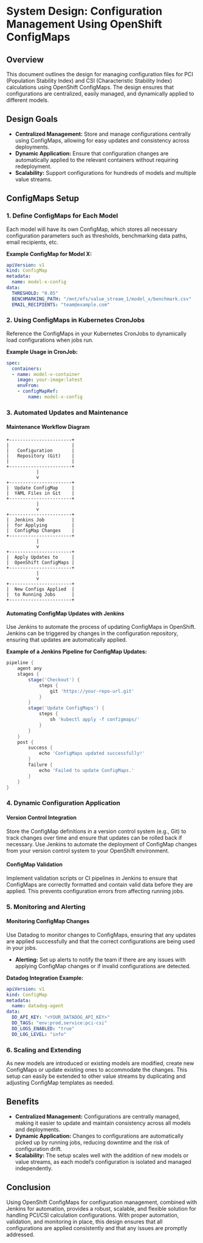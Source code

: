 
# System Design: Configuration Management Using OpenShift ConfigMaps

## Overview
This document outlines the design for managing configuration files for PCI (Population Stability Index) and CSI (Characteristic Stability Index) calculations using OpenShift ConfigMaps. The design ensures that configurations are centralized, easily managed, and dynamically applied to different models.

## Design Goals
- **Centralized Management:** Store and manage configurations centrally using ConfigMaps, allowing for easy updates and consistency across deployments.
- **Dynamic Application:** Ensure that configuration changes are automatically applied to the relevant containers without requiring redeployment.
- **Scalability:** Support configurations for hundreds of models and multiple value streams.

## ConfigMaps Setup

### 1. Define ConfigMaps for Each Model
Each model will have its own ConfigMap, which stores all necessary configuration parameters such as thresholds, benchmarking data paths, email recipients, etc.

**Example ConfigMap for Model X:**
```yaml
apiVersion: v1
kind: ConfigMap
metadata:
  name: model-x-config
data:
  THRESHOLD: "0.05"
  BENCHMARKING_PATH: "/mnt/efs/value_stream_1/model_x/benchmark.csv"
  EMAIL_RECIPIENTS: "team@example.com"
```

### 2. Using ConfigMaps in Kubernetes CronJobs
Reference the ConfigMaps in your Kubernetes CronJobs to dynamically load configurations when jobs run.

**Example Usage in CronJob:**
```yaml
spec:
  containers:
  - name: model-x-container
    image: your-image:latest
    envFrom:
    - configMapRef:
        name: model-x-config
```

### 3. Automated Updates and Maintenance

#### Maintenance Workflow Diagram
```plaintext
+-----------------------+
|                       |
|   Configuration       |
|   Repository (Git)    |
|                       |
+-----------------------+
           |
           v
+-----------------------+
|  Update ConfigMap     |
|  YAML Files in Git    |
+-----------------------+
           |
           v
+-----------------------+
|  Jenkins Job          |
|  for Applying         |
|  ConfigMap Changes    |
+-----------------------+
           |
           v
+-----------------------+
|  Apply Updates to     |
|  OpenShift ConfigMaps |
+-----------------------+
           |
           v
+-----------------------+
|  New Configs Applied  |
|  to Running Jobs      |
+-----------------------+
```

#### Automating ConfigMap Updates with Jenkins
Use Jenkins to automate the process of updating ConfigMaps in OpenShift. Jenkins can be triggered by changes in the configuration repository, ensuring that updates are automatically applied.

**Example of a Jenkins Pipeline for ConfigMap Updates:**
```groovy
pipeline {
    agent any
    stages {
        stage('Checkout') {
            steps {
                git 'https://your-repo-url.git'
            }
        }
        stage('Update ConfigMaps') {
            steps {
                sh 'kubectl apply -f configmaps/'
            }
        }
    }
    post {
        success {
            echo 'ConfigMaps updated successfully!'
        }
        failure {
            echo 'Failed to update ConfigMaps.'
        }
    }
}
```

### 4. Dynamic Configuration Application

#### Version Control Integration
Store the ConfigMap definitions in a version control system (e.g., Git) to track changes over time and ensure that updates can be rolled back if necessary. Use Jenkins to automate the deployment of ConfigMap changes from your version control system to your OpenShift environment.

#### ConfigMap Validation
Implement validation scripts or CI pipelines in Jenkins to ensure that ConfigMaps are correctly formatted and contain valid data before they are applied. This prevents configuration errors from affecting running jobs.

### 5. Monitoring and Alerting

#### Monitoring ConfigMap Changes
Use Datadog to monitor changes to ConfigMaps, ensuring that any updates are applied successfully and that the correct configurations are being used in your jobs.

- **Alerting:** Set up alerts to notify the team if there are any issues with applying ConfigMap changes or if invalid configurations are detected.

**Datadog Integration Example:**
```yaml
apiVersion: v1
kind: ConfigMap
metadata:
  name: datadog-agent
data:
  DD_API_KEY: "<YOUR_DATADOG_API_KEY>"
  DD_TAGS: "env:prod,service:pci-csi"
  DD_LOGS_ENABLED: "true"
  DD_LOG_LEVEL: "info"
```

### 6. Scaling and Extending
As new models are introduced or existing models are modified, create new ConfigMaps or update existing ones to accommodate the changes. This setup can easily be extended to other value streams by duplicating and adjusting ConfigMap templates as needed.

## Benefits
- **Centralized Management:** Configurations are centrally managed, making it easier to update and maintain consistency across all models and deployments.
- **Dynamic Application:** Changes to configurations are automatically picked up by running jobs, reducing downtime and the risk of configuration drift.
- **Scalability:** The setup scales well with the addition of new models or value streams, as each model’s configuration is isolated and managed independently.

## Conclusion
Using OpenShift ConfigMaps for configuration management, combined with Jenkins for automation, provides a robust, scalable, and flexible solution for handling PCI/CSI calculation configurations. With proper automation, validation, and monitoring in place, this design ensures that all configurations are applied consistently and that any issues are promptly addressed.

